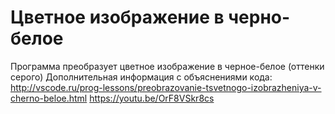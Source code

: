 # Цветное изображение в черно-белое
Программа преобразует цветное изображение в черное-белое (оттенки серого)
Дополнительная информация с объяснениями кода:
http://vscode.ru/prog-lessons/preobrazovanie-tsvetnogo-izobrazheniya-v-cherno-beloe.html
https://youtu.be/OrF8VSkr8cs
